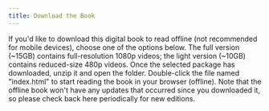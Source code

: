 ```yaml
---
title: Download the Book
---
```

If you'd like to download this digital book to read offline (not recommended for mobile devices), choose one of the options below. The full version (~15GB) contains full-resolution 1080p videos; the light version (~10GB) contains reduced-size 480p videos. Once the selected package has downloaded, unzip it and open the folder. Double-click the file named "index.html" to start reading the book in your browser (offline). Note that the offline book won't have any updates that occurred since you downloaded it, so please check back here periodically for new editions.